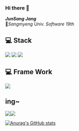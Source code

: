 ### Hi there 👋
***JunSang Jang***<br>
🏤*Sangmyeng Univ. Software 19th*


## 💻 Stack
<img src="https://img.shields.io/badge/C-A8B9CC?style=flat&logo=C&logoColor=white"/> <img src="https://img.shields.io/badge/Python-3776AB?style=flat&logo=Python&logoColor=white"/> <img src="https://img.shields.io/badge/Java-007396?style=flat&logo=java&logoColor=white">


## 💻 Frame Work
<img src="https://img.shields.io/badge/Spring Boot-6DB33F?style=flat&logo=Spring Boot&logoColor=white">

## ing~  
<img src="https://img.shields.io/badge/github-181717?style=flat&logo=github&logoColor=white"><img src="https://img.shields.io/badge/Spring Security-6DB33F?style=flat&logo=Spring Security&logoColor=white">



[![Anurag's GitHub stats](https://github-readme-stats.vercel.app/api?username=JunSang1121)](https://github.com/JunSang1121/github-readme-stats)
